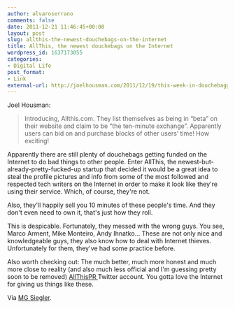 ```yaml
---
author: alvaroserrano
comments: false
date: 2011-12-21 11:46:45+00:00
layout: post
slug: allthis-the-newest-douchebags-on-the-internet
title: AllThis, the newest douchebags on the Internet
wordpress_id: 1637173055
categories:
- Digital Life
post_format:
- Link
external-url: http://joelhousman.com/2011/12/19/this-week-in-douchebaggery-allthis-com/
---
```


Joel Housman:


<blockquote>Introducing, Allthis.com. They list themselves as being in “beta” on their website and claim to be “the ten-minute exchange”. Apparently users can bid on and purchase blocks of other users’ time! How exciting!</blockquote>


Apparently there are still plenty of douchebags getting funded on the Internet to do bad things to other people. Enter AllThis, the newest-but-already-pretty-fucked-up startup that decided it would be a great idea to steal the profile pictures and info from some of the most followed and respected tech writers on the Internet in order to make it look like they're using their service. Which, of course, they're not.

Also, they'll happily sell you 10 minutes of these people's time. And they don't even need to own it, that's just how they roll.

This is despicable. Fortunately, they messed with the wrong guys. You see, Marco Arment, Mike Monteiro, Andy Ihnatko... These are not only nice and knowledgeable guys, they also know how to deal with Internet thieves. Unfortunately for them, they've had some practice before.

Also worth checking out: The much better, much more honest and much more close to reality (and also much less official and I'm guessing pretty soon to be removed) [AllThisPR ](https://twitter.com/allthisPR)Twitter account. You gotta love the Internet for giving us things like these.

Via [MG Siegler](http://parislemon.com/post/14520709103/this-week-in-douchebaggery-allthis).
